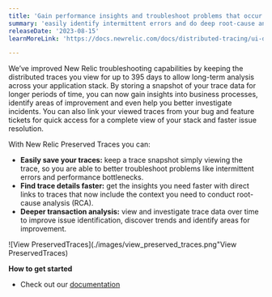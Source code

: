 ```yaml
---
title: 'Gain performance insights and troubleshoot problems that occur over time with Preserved Traces' 
summary: 'easily identify intermittent errors and do deep root-cause analysis by accessing your viewed traces for over a year' 
releaseDate: '2023-08-15' 
learnMoreLink: 'https://docs.newrelic.com/docs/distributed-tracing/ui-data/understand-use-distributed-tracing-ui/#preserved-traces' 

---
```

We’ve improved New Relic troubleshooting capabilities by keeping the distributed traces you view for up to 395 days to allow long-term analysis across your application stack. By storing a snapshot of your trace data for longer periods of time, you can now gain insights into business processes, identify areas of improvement and even help you better investigate incidents. You can also link your viewed traces from your bug and feature tickets for quick access for a complete view of your stack and faster issue resolution.

With New Relic Preserved Traces you can:
* **Easily save your traces:** keep a trace snapshot simply viewing the trace, so you are able to better troubleshoot problems like intermittent errors and performance bottlenecks.
* **Find trace details faster:** get the insights you need faster with direct links to traces that now include the context you need to conduct root-cause analysis (RCA). 
* **Deeper transaction analysis:** view and investigate trace data over time to improve issue identification, discover trends and identify areas for improvement.

![View PreservedTraces](./images/view_preserved_traces.png"View PreservedTraces)

**How to get started**
* Check out our [documentation](https://docs.newrelic.com/docs/distributed-tracing/ui-data/understand-use-distributed-tracing-ui/#preserved-traces)



